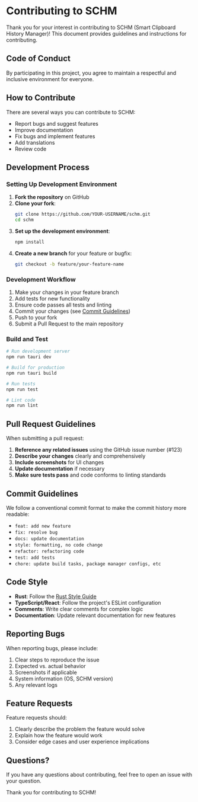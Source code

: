 # Contributing to SCHM

Thank you for your interest in contributing to SCHM (Smart Clipboard History Manager)! This document provides guidelines and instructions for contributing.

## Code of Conduct

By participating in this project, you agree to maintain a respectful and inclusive environment for everyone.

## How to Contribute

There are several ways you can contribute to SCHM:

- Report bugs and suggest features
- Improve documentation
- Fix bugs and implement features
- Add translations
- Review code

## Development Process

### Setting Up Development Environment

1. **Fork the repository** on GitHub
2. **Clone your fork**:
   ```bash
   git clone https://github.com/YOUR-USERNAME/schm.git
   cd schm
   ```
3. **Set up the development environment**:
   ```bash
   npm install
   ```
4. **Create a new branch** for your feature or bugfix:
   ```bash
   git checkout -b feature/your-feature-name
   ```

### Development Workflow

1. Make your changes in your feature branch
2. Add tests for new functionality
3. Ensure code passes all tests and linting
4. Commit your changes (see [Commit Guidelines](#commit-guidelines))
5. Push to your fork
6. Submit a Pull Request to the main repository

### Build and Test

```bash
# Run development server
npm run tauri dev

# Build for production
npm run tauri build

# Run tests
npm run test

# Lint code
npm run lint
```

## Pull Request Guidelines

When submitting a pull request:

1. **Reference any related issues** using the GitHub issue number (#123)
2. **Describe your changes** clearly and comprehensively
3. **Include screenshots** for UI changes
4. **Update documentation** if necessary
5. **Make sure tests pass** and code conforms to linting standards

## Commit Guidelines

We follow a conventional commit format to make the commit history more readable:

- `feat: add new feature`
- `fix: resolve bug`
- `docs: update documentation`
- `style: formatting, no code change`
- `refactor: refactoring code`
- `test: add tests`
- `chore: update build tasks, package manager configs, etc`

## Code Style

- **Rust**: Follow the [Rust Style Guide](https://doc.rust-lang.org/1.0.0/style/README.html)
- **TypeScript/React**: Follow the project's ESLint configuration
- **Comments**: Write clear comments for complex logic
- **Documentation**: Update relevant documentation for new features

## Reporting Bugs

When reporting bugs, please include:

1. Clear steps to reproduce the issue
2. Expected vs. actual behavior
3. Screenshots if applicable
4. System information (OS, SCHM version)
5. Any relevant logs

## Feature Requests

Feature requests should:

1. Clearly describe the problem the feature would solve
2. Explain how the feature would work
3. Consider edge cases and user experience implications

## Questions?

If you have any questions about contributing, feel free to open an issue with your question.

Thank you for contributing to SCHM!
